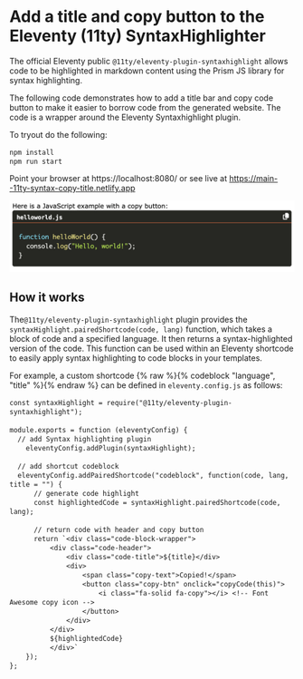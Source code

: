 # Add a title and copy button to the Eleventy (11ty) SyntaxHighlighter

The official Eleventy public `@11ty/eleventy-plugin-syntaxhighlight` allows code to be highlighted in markdown content using the Prism JS library for syntax highlighting. 

The following code demonstrates how to add a title bar and copy code button to make it easier to borrow code from the generated website. The code is a wrapper around the Eleventy Syntaxhighlight plugin.

To tryout do the following:

```shellsession
npm install
npm run start
```

Point your browser at https://localhost:8080/ or see live at https://main--11ty-syntax-copy-title.netlify.app

![Screen shot](./screenshot.png)

## How it works

The`@11ty/eleventy-plugin-syntaxhighlight` plugin provides the `syntaxHighlight.pairedShortcode(code, lang)` function, which takes a block of code and a specified language. It then returns a syntax-highlighted version of the code. This function can be used within an Eleventy shortcode to easily apply syntax highlighting to code blocks in your templates.

For example, a custom shortcode {% raw %}{% codeblock "language", "title" %}{% endraw %} can be defined in `eleventy.config.js` as follows:
```
const syntaxHighlight = require("@11ty/eleventy-plugin-syntaxhighlight");

module.exports = function (eleventyConfig) {
  // add Syntax highlighting plugin
	eleventyConfig.addPlugin(syntaxHighlight);

  // add shortcut codeblock
  eleventyConfig.addPairedShortcode("codeblock", function(code, lang, title = "") {
      // generate code highlight
      const highlightedCode = syntaxHighlight.pairedShortcode(code, lang);

      // return code with header and copy button
      return `<div class="code-block-wrapper">
          <div class="code-header">
              <div class="code-title">${title}</div>
              <div>
                  <span class="copy-text">Copied!</span>
                  <button class="copy-btn" onclick="copyCode(this)">
                      <i class="fa-solid fa-copy"></i> <!-- Font Awesome copy icon -->
                  </button>
              </div>
          </div>
          ${highlightedCode}
          </div>`
    });
};
```